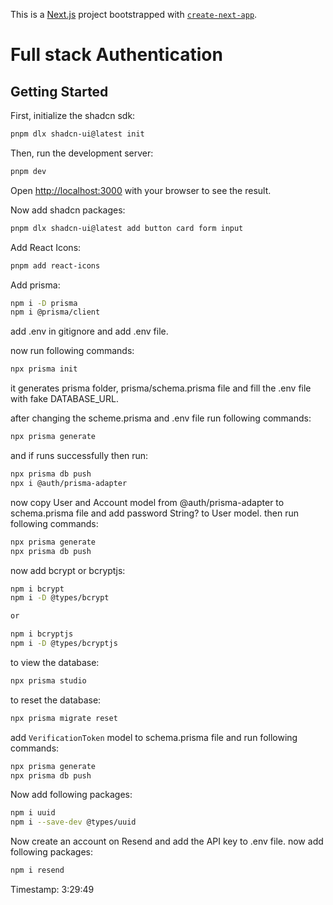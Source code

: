 This is a [Next.js](https://nextjs.org/) project bootstrapped with [`create-next-app`](https://github.com/vercel/next.js/tree/canary/packages/create-next-app).

# Full stack Authentication

## Getting Started

First, initialize the shadcn sdk:

```bash
pnpm dlx shadcn-ui@latest init
```

Then, run the development server:

```bash
pnpm dev
```
Open [http://localhost:3000](http://localhost:3000) with your browser to see the result.

Now add shadcn packages:

```bash
pnpm dlx shadcn-ui@latest add button card form input
```

Add React Icons:
```bash
pnpm add react-icons
```

Add prisma:
```bash
npm i -D prisma
npm i @prisma/client
```

add .env in gitignore and add .env file.

now run following commands:
```bash
npx prisma init
```
it generates prisma folder, prisma/schema.prisma file and fill the .env file with fake DATABASE_URL.

after changing the scheme.prisma and .env file run following commands:
```bash
npx prisma generate
```
and if runs successfully then run:
```bash
npx prisma db push
npx i @auth/prisma-adapter
```

now copy User and Account model from @auth/prisma-adapter to schema.prisma file and add   password      String?
to User model. then run following commands:
```bash
npx prisma generate
npx prisma db push
```


now add bcrypt or bcryptjs:
```bash
npm i bcrypt
npm i -D @types/bcrypt

or

npm i bcryptjs
npm i -D @types/bcryptjs

```
to view the database:
```bash
npx prisma studio
```

to reset the database:
```bash
npx prisma migrate reset
```
add `VerificationToken` model to schema.prisma file and run following commands:
```bash
npx prisma generate
npx prisma db push
```

Now add following packages:
```bash
npm i uuid 
npm i --save-dev @types/uuid
```

Now create an account on Resend and add the API key to .env file.
now add following packages:
```bash
npm i resend
```



Timestamp: 3:29:49